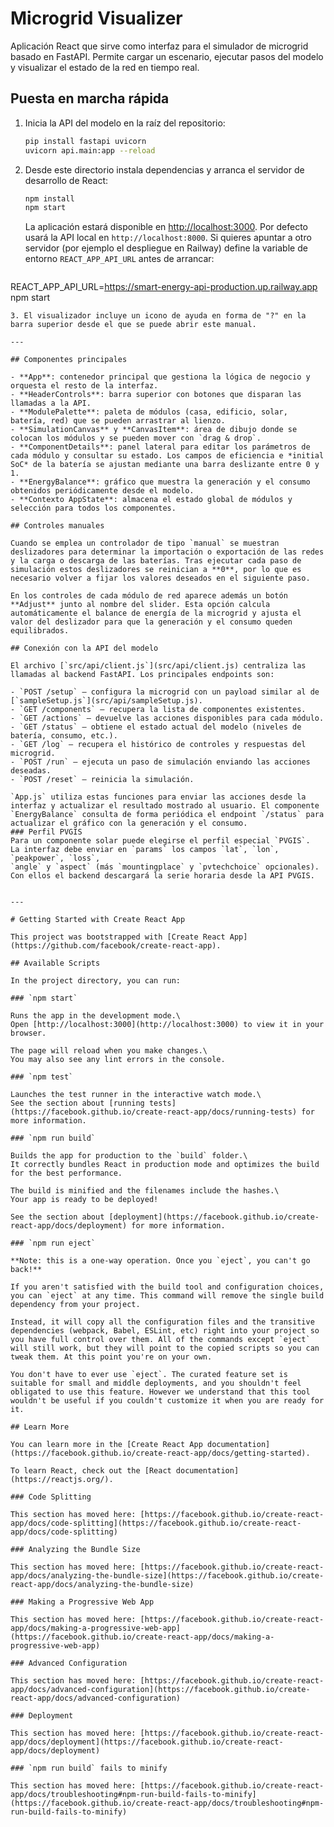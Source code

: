 # Microgrid Visualizer

Aplicación React que sirve como interfaz para el simulador de microgrid basado en FastAPI. Permite cargar un escenario, ejecutar pasos del modelo y visualizar el estado de la red en tiempo real.

## Puesta en marcha rápida

1. Inicia la API del modelo en la raíz del repositorio:
   ```bash
   pip install fastapi uvicorn
   uvicorn api.main:app --reload
   ```
2. Desde este directorio instala dependencias y arranca el servidor de desarrollo de React:
   ```bash
   npm install
   npm start
   ```
   La aplicación estará disponible en [http://localhost:3000](http://localhost:3000).
   Por defecto usará la API local en `http://localhost:8000`. Si quieres apuntar
   a otro servidor (por ejemplo el despliegue en Railway) define la variable de
   entorno `REACT_APP_API_URL` antes de arrancar:
   ```bash
REACT_APP_API_URL=https://smart-energy-api-production.up.railway.app npm start
```
3. El visualizador incluye un icono de ayuda en forma de "?" en la barra superior desde el que se puede abrir este manual.

---

## Componentes principales

- **App**: contenedor principal que gestiona la lógica de negocio y orquesta el resto de la interfaz.
- **HeaderControls**: barra superior con botones que disparan las llamadas a la API.
- **ModulePalette**: paleta de módulos (casa, edificio, solar, batería, red) que se pueden arrastrar al lienzo.
- **SimulationCanvas** y **CanvasItem**: área de dibujo donde se colocan los módulos y se pueden mover con `drag & drop`.
- **ComponentDetails**: panel lateral para editar los parámetros de cada módulo y consultar su estado. Los campos de eficiencia e *initial SoC* de la batería se ajustan mediante una barra deslizante entre 0 y 1.
- **EnergyBalance**: gráfico que muestra la generación y el consumo obtenidos periódicamente desde el modelo.
- **Contexto AppState**: almacena el estado global de módulos y selección para todos los componentes.

## Controles manuales

Cuando se emplea un controlador de tipo `manual` se muestran deslizadores para determinar la importación o exportación de las redes y la carga o descarga de las baterías. Tras ejecutar cada paso de simulación estos deslizadores se reinician a **0**, por lo que es necesario volver a fijar los valores deseados en el siguiente paso.

En los controles de cada módulo de red aparece además un botón **Adjust** junto al nombre del slider. Esta opción calcula automáticamente el balance de energía de la microgrid y ajusta el valor del deslizador para que la generación y el consumo queden equilibrados.

## Conexión con la API del modelo

El archivo [`src/api/client.js`](src/api/client.js) centraliza las llamadas al backend FastAPI. Los principales endpoints son:

- `POST /setup` – configura la microgrid con un payload similar al de [`sampleSetup.js`](src/api/sampleSetup.js).
- `GET /components` – recupera la lista de componentes existentes.
- `GET /actions` – devuelve las acciones disponibles para cada módulo.
- `GET /status` – obtiene el estado actual del modelo (niveles de batería, consumo, etc.).
- `GET /log` – recupera el histórico de controles y respuestas del microgrid.
- `POST /run` – ejecuta un paso de simulación enviando las acciones deseadas.
- `POST /reset` – reinicia la simulación.

`App.js` utiliza estas funciones para enviar las acciones desde la interfaz y actualizar el resultado mostrado al usuario. El componente `EnergyBalance` consulta de forma periódica el endpoint `/status` para actualizar el gráfico con la generación y el consumo.
### Perfil PVGIS
Para un componente solar puede elegirse el perfil especial `PVGIS`.
La interfaz debe enviar en `params` los campos `lat`, `lon`, `peakpower`, `loss`,
`angle` y `aspect` (más `mountingplace` y `pvtechchoice` opcionales).
Con ellos el backend descargará la serie horaria desde la API PVGIS.


---

# Getting Started with Create React App

This project was bootstrapped with [Create React App](https://github.com/facebook/create-react-app).

## Available Scripts

In the project directory, you can run:

### `npm start`

Runs the app in the development mode.\
Open [http://localhost:3000](http://localhost:3000) to view it in your browser.

The page will reload when you make changes.\
You may also see any lint errors in the console.

### `npm test`

Launches the test runner in the interactive watch mode.\
See the section about [running tests](https://facebook.github.io/create-react-app/docs/running-tests) for more information.

### `npm run build`

Builds the app for production to the `build` folder.\
It correctly bundles React in production mode and optimizes the build for the best performance.

The build is minified and the filenames include the hashes.\
Your app is ready to be deployed!

See the section about [deployment](https://facebook.github.io/create-react-app/docs/deployment) for more information.

### `npm run eject`

**Note: this is a one-way operation. Once you `eject`, you can't go back!**

If you aren't satisfied with the build tool and configuration choices, you can `eject` at any time. This command will remove the single build dependency from your project.

Instead, it will copy all the configuration files and the transitive dependencies (webpack, Babel, ESLint, etc) right into your project so you have full control over them. All of the commands except `eject` will still work, but they will point to the copied scripts so you can tweak them. At this point you're on your own.

You don't have to ever use `eject`. The curated feature set is suitable for small and middle deployments, and you shouldn't feel obligated to use this feature. However we understand that this tool wouldn't be useful if you couldn't customize it when you are ready for it.

## Learn More

You can learn more in the [Create React App documentation](https://facebook.github.io/create-react-app/docs/getting-started).

To learn React, check out the [React documentation](https://reactjs.org/).

### Code Splitting

This section has moved here: [https://facebook.github.io/create-react-app/docs/code-splitting](https://facebook.github.io/create-react-app/docs/code-splitting)

### Analyzing the Bundle Size

This section has moved here: [https://facebook.github.io/create-react-app/docs/analyzing-the-bundle-size](https://facebook.github.io/create-react-app/docs/analyzing-the-bundle-size)

### Making a Progressive Web App

This section has moved here: [https://facebook.github.io/create-react-app/docs/making-a-progressive-web-app](https://facebook.github.io/create-react-app/docs/making-a-progressive-web-app)

### Advanced Configuration

This section has moved here: [https://facebook.github.io/create-react-app/docs/advanced-configuration](https://facebook.github.io/create-react-app/docs/advanced-configuration)

### Deployment

This section has moved here: [https://facebook.github.io/create-react-app/docs/deployment](https://facebook.github.io/create-react-app/docs/deployment)

### `npm run build` fails to minify

This section has moved here: [https://facebook.github.io/create-react-app/docs/troubleshooting#npm-run-build-fails-to-minify](https://facebook.github.io/create-react-app/docs/troubleshooting#npm-run-build-fails-to-minify)
